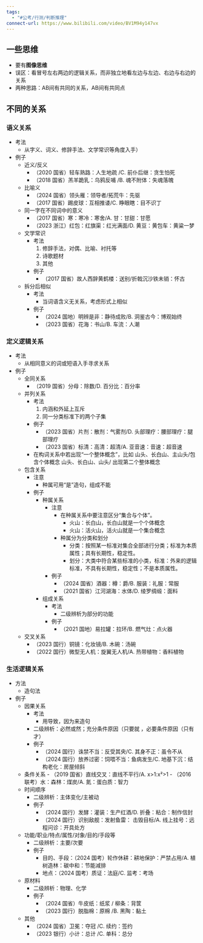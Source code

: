 ```yaml
---
tags:
  - "#公考/行测/判断推理"
connect-url: https://www.bilibili.com/video/BV1M94y147vx
---
```

## 一些思维
- 要有**图像思维**
- 误区：看冒号左右两边的逻辑关系，而非独立地看左边与左边、右边与右边的关系
- 两种思路：AB间有共同的关系，AB间有共同点
## 不同的关系
### 语义关系
- 考法
    - 从字义、词义、修辞手法、文学常识等角度入手）
- 例子
    - 近义/反义
        - （2020 国省）轻车熟路：人生地疏 /C. 前仆后继：贪生怕死
        - （2018 国省）羔羊跪乳：乌鸦反哺 /B. 魂不附体：失魂落魄
    - 比喻义
        - （2024 国省）领头雁：领导者/拓荒牛：先驱
        - （2017 国省）踢皮球：互相推诿/C. 睁眼瞎：目不识丁 
    - 同一字在不同词中的意义
        - （2017 国省）寒：寒冷：寒舍/A. 甘：甘甜：甘愿
        - （2023 浙江）红包：红旗渠：红光满面/D. 黄豆：黄包车：黄粱一梦 
    - 文学常识
        - 考法
            1. 修辞手法，对偶、比喻、衬托等
            2. 诗歌题材
            3. 其他
        - 例子
            - （2017 国省）故人西辞黄鹤楼：送别/折戟沉沙铁未销：怀古 
    - 拆分后相似
        - 考法
            - 当词语含义无关系，考虑形式上相似
        - 例子
            - （2024 国地）明辨是非：静待成败/B. 洞鉴古今：博观始终
            - （2023 国省）花海：书山/B. 车流：人潮 
### 定义逻辑关系
- 考法
    - 从相同意义的词或短语入手寻求关系
- 例子
    - 全同关系
        - （2019 国省）分母：除数/D. 百分比：百分率
    - 并列关系
        - 考法
            1. 内涵和外延上互斥
            2. 同一分类标准下的两个子集
        - 例子
            - （2023 国省）片剂：散剂：气雾剂/D. 头部理疗：腰部理疗：腿部理疗 
            - （2023 国省）标清：高清：超清/A. 亚音速：音速：超音速 
        - 在构词关系中若出现“一个整体概念”，比如 山头、长白山、主山头/包含个体概念 山头、长白山、山头/ 出现第二个整体概念 
    - 包含关系
        - 注意
            - 种属可用“是”造句，组成不能
        - 例子
            - 种属关系
                - 注意
                    - 在种属关系中要注意区分“集合与个体”。
                        - 火山：长白山，长白山就是一个个体概念
                        - 火山：活火山，活火山就是一个集合概念
                    - 种属分为分类和划分
                        - 分类：按照某一标准对集合全部进行分类；标准为本质属性；具有长期性，稳定性。
                        - 划分：大类中符合某些标准的小类，标准：外来的逻辑标准，不具有长期性，稳定性；不是本质属性。
                - 例子
                    - （2024 国省）酒器：樽：爵/B. 服装：礼服：常服
                    - （2021 国省）江河湖海：水体/D. 绫罗绸缎：面料 
            - 组成关系
                - 考法
                    - 二级辨析为部分的功能
                - 例子
                    - （2021 国地）易拉罐：拉环/B. 燃气灶：点火器 
    - 交叉关系
        - （2023 国行）铜镜：化妆镜/B. 木碗：汤碗
        - （2022 国行）微型无人机：旋翼无人机/A. 热带植物：香料植物 
### 生活逻辑关系
- 方法
    - 造句法
- 例子
    - 因果关系
        - 考法
            - 用导致，因为来造句
        - 二级辨析：必然或然；充分条件原因（只要就 ，必要条件原因（只有才）
        - 例子
            - （2024 国行）诛禁不当：反受其央/C. 其身不正：虽令不从
            - （2024 国行）放养过密：饲喂不当：鱼病发生/C. 地基下沉：结构老化：房屋倾斜
    - 条件关系
            - （2019 国省）直线交叉：直线不平行/A. x>1:x²>1 
            - （2016 联考）水：森林：煤炭/A. 氮：蛋白质：智力
    - 时间顺序
        - 二级辨析：主体变化/主被动
        - 例子
            - （2024 国行）发酵：灌装：生产红酒/D. 折叠：粘合：制作信封
            - （2024 国行）识别敌舰：发射鱼雷： 击毁目标/A. 线上挂号：远程问诊：开具处方
    - 功能/职业/特点/属性/对象/目的/手段等
        - 二级辨析：主要/次要 
        - 例子
            - 目的、手段：（2024 国考）轮作休耕：耕地保护：严禁占用/A. 植树造林：碳中和：节能减排 
            - 地点：（2024 国考）质证：法庭/C. 监考：考场 
    - 原材料
        - 二级辨析：物理、化学 
        - 例子
            - （2024 国省）牛皮纸：纸浆 / 柳条：背筐
            - （2023 国行）脱脂棉：原棉 /B. 黑陶：黏土 
    - 其他
        - （2024 国省）卫冕：夺冠 /C. 续约：签约
        - （2023 银行）小计：总计 /C. 单科：总分